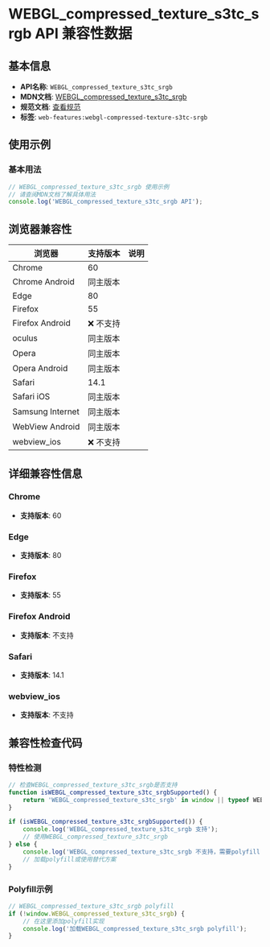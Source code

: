 # WEBGL_compressed_texture_s3tc_srgb API 兼容性数据

## 基本信息

- **API名称**: `WEBGL_compressed_texture_s3tc_srgb`
- **MDN文档**: [WEBGL_compressed_texture_s3tc_srgb](https://developer.mozilla.org/docs/Web/API/WEBGL_compressed_texture_s3tc_srgb)
- **规范文档**: [查看规范](https://registry.khronos.org/webgl/extensions/WEBGL_compressed_texture_s3tc_srgb/)
- **标签**: `web-features:webgl-compressed-texture-s3tc-srgb`

## 使用示例

### 基本用法

```javascript
// WEBGL_compressed_texture_s3tc_srgb 使用示例
// 请查阅MDN文档了解具体用法
console.log('WEBGL_compressed_texture_s3tc_srgb API');
```

## 浏览器兼容性

| 浏览器 | 支持版本 | 说明 |
|--------|----------|------|
| Chrome | 60 |  |
| Chrome Android | 同主版本 |  |
| Edge | 80 |  |
| Firefox | 55 |  |
| Firefox Android | ❌ 不支持 |  |
| oculus | 同主版本 |  |
| Opera | 同主版本 |  |
| Opera Android | 同主版本 |  |
| Safari | 14.1 |  |
| Safari iOS | 同主版本 |  |
| Samsung Internet | 同主版本 |  |
| WebView Android | 同主版本 |  |
| webview_ios | ❌ 不支持 |  |

## 详细兼容性信息

### Chrome

- **支持版本**: 60

### Edge

- **支持版本**: 80

### Firefox

- **支持版本**: 55

### Firefox Android

- **支持版本**: 不支持

### Safari

- **支持版本**: 14.1

### webview_ios

- **支持版本**: 不支持

## 兼容性检查代码

### 特性检测

```javascript
// 检查WEBGL_compressed_texture_s3tc_srgb是否支持
function isWEBGL_compressed_texture_s3tc_srgbSupported() {
    return 'WEBGL_compressed_texture_s3tc_srgb' in window || typeof WEBGL_compressed_texture_s3tc_srgb !== 'undefined';
}

if (isWEBGL_compressed_texture_s3tc_srgbSupported()) {
    console.log('WEBGL_compressed_texture_s3tc_srgb 支持');
    // 使用WEBGL_compressed_texture_s3tc_srgb
} else {
    console.log('WEBGL_compressed_texture_s3tc_srgb 不支持，需要polyfill');
    // 加载polyfill或使用替代方案
}
```

### Polyfill示例

```javascript
// WEBGL_compressed_texture_s3tc_srgb polyfill
if (!window.WEBGL_compressed_texture_s3tc_srgb) {
    // 在这里添加polyfill实现
    console.log('加载WEBGL_compressed_texture_s3tc_srgb polyfill');
}
```

